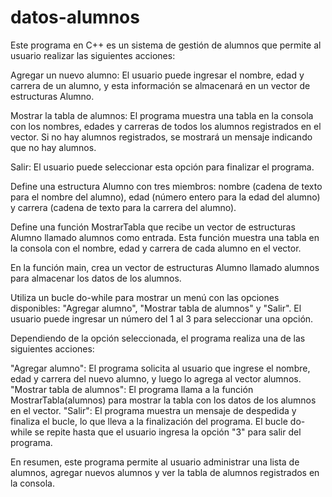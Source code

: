 # datos-alumnos
Este programa en C++ es un sistema de gestión de alumnos que permite al usuario realizar las siguientes acciones:

Agregar un nuevo alumno: El usuario puede ingresar el nombre, edad y carrera de un alumno, y esta información se almacenará en un vector de estructuras Alumno.

Mostrar la tabla de alumnos: El programa muestra una tabla en la consola con los nombres, edades y carreras de todos los alumnos registrados en el vector. Si no hay alumnos registrados, se mostrará un mensaje indicando que no hay alumnos.

Salir: El usuario puede seleccionar esta opción para finalizar el programa.

Define una estructura Alumno con tres miembros: nombre (cadena de texto para el nombre del alumno), edad (número entero para la edad del alumno) y carrera (cadena de texto para la carrera del alumno).

Define una función MostrarTabla que recibe un vector de estructuras Alumno llamado alumnos como entrada. Esta función muestra una tabla en la consola con el nombre, edad y carrera de cada alumno en el vector.

En la función main, crea un vector de estructuras Alumno llamado alumnos para almacenar los datos de los alumnos.

Utiliza un bucle do-while para mostrar un menú con las opciones disponibles: "Agregar alumno", "Mostrar tabla de alumnos" y "Salir". El usuario puede ingresar un número del 1 al 3 para seleccionar una opción.

Dependiendo de la opción seleccionada, el programa realiza una de las siguientes acciones:

"Agregar alumno": El programa solicita al usuario que ingrese el nombre, edad y carrera del nuevo alumno, y luego lo agrega al vector alumnos.
"Mostrar tabla de alumnos": El programa llama a la función MostrarTabla(alumnos) para mostrar la tabla con los datos de los alumnos en el vector.
"Salir": El programa muestra un mensaje de despedida y finaliza el bucle, lo que lleva a la finalización del programa.
El bucle do-while se repite hasta que el usuario ingresa la opción "3" para salir del programa.

En resumen, este programa permite al usuario administrar una lista de alumnos, agregar nuevos alumnos y ver la tabla de alumnos registrados en la consola.
